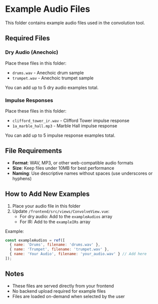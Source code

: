 # Example Audio Files

This folder contains example audio files used in the convolution tool.

## Required Files

### Dry Audio (Anechoic)
Place these files in this folder:
- `drums.wav` - Anechoic drum sample
- `trumpet.wav` - Anechoic trumpet sample

You can add up to 5 dry audio examples total.

### Impulse Responses
Place these files in this folder:
- `clifford_tower_ir.wav` - Clifford Tower impulse response
- `1a_marble_hall.mp3` - Marble Hall impulse response

You can add up to 5 impulse response examples total.

## File Requirements
- **Format**: WAV, MP3, or other web-compatible audio formats
- **Size**: Keep files under 10MB for best performance
- **Naming**: Use descriptive names without spaces (use underscores or hyphens)

## How to Add New Examples

1. Place your audio file in this folder
2. Update `/frontend/src/views/ConvolveView.vue`:
   - For dry audio: Add to the `exampleAudios` array
   - For IR: Add to the `exampleIRs` array

Example:
```javascript
const exampleAudios = ref([
  { name: 'Drums', filename: 'drums.wav' },
  { name: 'Trumpet', filename: 'trumpet.wav' },
  { name: 'Your Audio', filename: 'your_audio.wav' } // Add here
]);
```

## Notes
- These files are served directly from your frontend
- No backend upload required for example files
- Files are loaded on-demand when selected by the user
